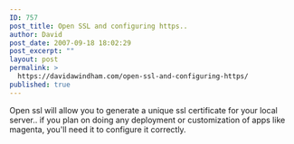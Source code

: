 ```yaml
---
ID: 757
post_title: Open SSL and configuring https..
author: David
post_date: 2007-09-18 18:02:29
post_excerpt: ""
layout: post
permalink: >
  https://davidawindham.com/open-ssl-and-configuring-https/
published: true
---
```

Open ssl will allow you to generate a unique ssl certificate for your local server.. if you plan on doing any deployment or customization of apps like magenta, you'll need it to configure it correctly.